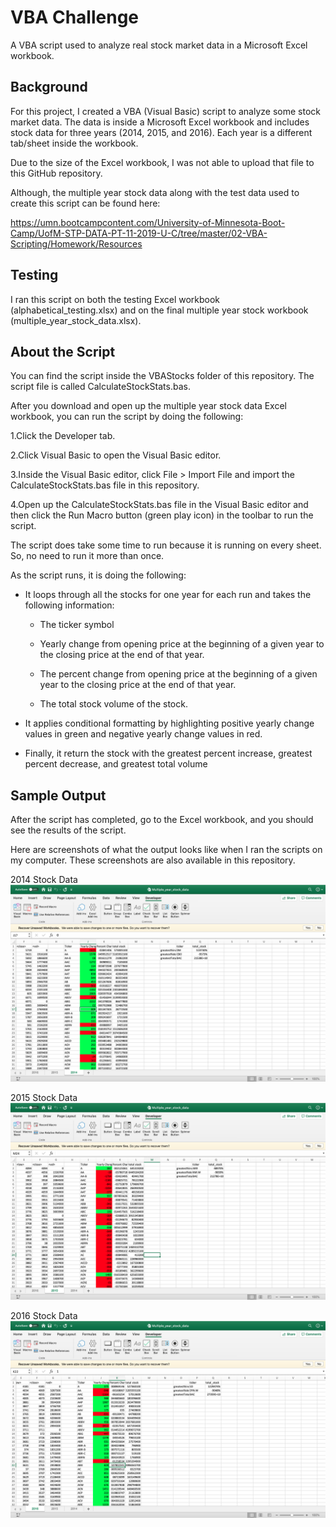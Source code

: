 # VBA Challenge
A VBA script used to analyze real stock market data in a Microsoft Excel workbook.

## Background
For this project, I created a VBA (Visual Basic) script to analyze some stock market data. The data is inside a Microsoft Excel workbook and includes stock data for three years (2014, 2015, and 2016). Each year is a different tab/sheet inside the workbook.

Due to the size of the Excel workbook, I was not able to upload that file to this GitHub repository.

Although, the multiple year stock data along with the test data used to create this script can be found here:

https://umn.bootcampcontent.com/University-of-Minnesota-Boot-Camp/UofM-STP-DATA-PT-11-2019-U-C/tree/master/02-VBA-Scripting/Homework/Resources

## Testing
I ran this script on both the testing Excel workbook (alphabetical_testing.xlsx) and on the final multiple year stock workbook (multiple_year_stock_data.xlsx).


## About the Script
You can find the script inside the VBAStocks folder of this repository. The script file is called CalculateStockStats.bas.

After you download and open up the multiple year stock data Excel workbook, you can run the script by doing the following:

1.Click the Developer tab.

2.Click Visual Basic to open the Visual Basic editor.

3.Inside the Visual Basic editor, click File > Import File and import the CalculateStockStats.bas file in this repository.

4.Open up the CalculateStockStats.bas file in the Visual Basic editor and then click the Run Macro button (green play icon) in the toolbar to run the script.

The script does take some time to run because it is running on every sheet. So, no need to run it more than once.

As the script runs, it is doing the following:

- It loops through all the stocks for one year for each run and takes the following information:

  - The ticker symbol

  - Yearly change from opening price at the beginning of a given year to the closing price at the end of that year.

  - The percent change from opening price at the beginning of a given year to the closing price at the end of that year.

  - The total stock volume of the stock.

- It applies conditional formatting by highlighting positive yearly change values in green and negative yearly change values in red.

- Finally, it return the stock with the greatest percent increase, greatest percent decrease, and greatest total volume

## Sample Output
After the script has completed, go to the Excel workbook, and you should see the results of the script.

Here are screenshots of what the output looks like when I ran the scripts on my computer. These screenshots are also available in this repository.

2014 Stock Data
![2014 Stock Data](https://github.com/Crihan13na/VBA_challenge/blob/master/Screen%20Shot%202014.png)

2015 Stock Data
![2015 Stock Data](https://github.com/Crihan13na/VBA_challenge/blob/master/Screen%20Shot%202015.png)

2016 Stock Data
![2016 Stock Data](https://github.com/Crihan13na/VBA_challenge/blob/master/Screen%20Shot%202016.png)
